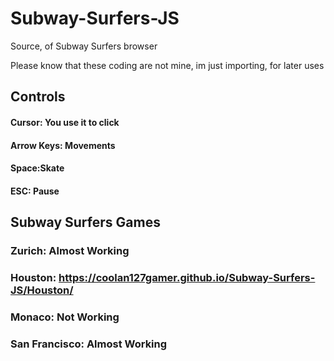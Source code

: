 # Subway-Surfers-JS
Source, of Subway Surfers browser

  Please know that these coding are not mine, im just importing, for later uses
  
  ## Controls
#### Cursor: You use it to click
#### Arrow Keys: Movements
#### Space:Skate
#### ESC: Pause

  ## Subway Surfers Games
### Zurich: Almost Working
### Houston: https://coolan127gamer.github.io/Subway-Surfers-JS/Houston/
### Monaco: Not Working
### San Francisco: Almost Working
